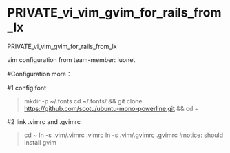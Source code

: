 PRIVATE_vi_vim_gvim_for_rails_from_lx
=====================================

PRIVATE_vi_vim_gvim_for_rails_from_lx

vim configuration from team-member: luonet

#Configuration more：

#1 config font
> mkdir -p ~/.fonts
> cd ~/.fonts/ && git clone https://github.com/scotu/ubuntu-mono-powerline.git && cd ~

#2 link .vimrc and .gvimrc
> cd ~
> ln -s .vim/.vimrc .vimrc
> ln -s .vim/.gvimrc .gvimrc #notice: should install gvim




